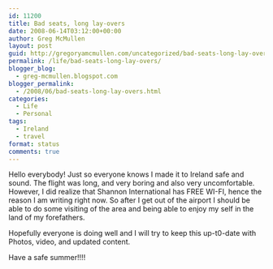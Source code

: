 ```yaml
---
id: 11200
title: Bad seats, long lay-overs
date: 2008-06-14T03:12:00+00:00
author: Greg McMullen
layout: post
guid: http://gregoryamcmullen.com/uncategorized/bad-seats-long-lay-overs
permalink: /life/bad-seats-long-lay-overs/
blogger_blog:
  - greg-mcmullen.blogspot.com
blogger_permalink:
  - /2008/06/bad-seats-long-lay-overs.html
categories:
  - Life
  - Personal
tags:
  - Ireland
  - travel
format: status
comments: true
---
```

Hello everybody! Just so everyone knows I made it to Ireland safe and sound. The flight was long, and very boring and also very uncomfortable. However, I did realize that Shannon International has FREE WI-FI, hence the reason I am writing right now. So after I get out of the airport I should be able to do some visiting of the area and being able to enjoy my self in the land of my forefathers.

Hopefully everyone is doing well and I will try to keep this up-t0-date with Photos, video, and updated content.

Have a safe summer!!!!
